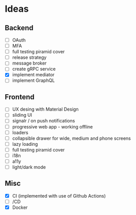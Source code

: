 # Ideas

## Backend

-  [ ] OAuth
-  [ ] MFA
-  [ ] full testing piramid cover
-  [ ] release strategy
-  [ ] message broker
-  [ ] create gRPC service
-  [x] implement mediator
-  [ ] implement GraphQL

## Frontend

-  [ ] UX desing with Material Design
-  [ ] sliding UI
-  [ ] signalr / on push notifications
-  [ ] progressive web app - working offline
-  [ ] loaders
-  [ ] collapsible drawer for wide, medium and phone screens
-  [ ] lazy loading
-  [ ] full testing piramid cover
-  [ ] i18n
-  [ ] a11y
-  [ ] light/dark mode

## Misc

-  [x] CI (implemented with use of Github Actions)
-  [ ] /CD
-  [x] Docker
